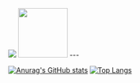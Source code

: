 <img src="https://media.giphy.com/media/vWetSaUaNNrdpNNcAX/giphy.gif">

<img src="https://media.giphy.com/media/KzJkzjggfGN5Py6nkT/giphy.gif" width=100 height=100>
---

[![Anurag's GitHub stats](https://github-readme-stats.vercel.app/api?username=danrongLi&show_icons=true&theme=radical)](https://github.com/anuraghazra/github-readme-stats)
[![Top Langs](https://github-readme-stats.vercel.app/api/top-langs/?username=danrongLi&layout=compact&theme=radical)](https://github.com/anuraghazra/github-readme-stats)
